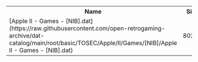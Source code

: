 <table>
<tr><th>Name</th><th>Size</th></tr>
<tr><td>
[Apple II - Games - [NIB].dat](https://raw.githubusercontent.com/open-retrogaming-archive/dat-catalog/main/root/basic/TOSEC/Apple/II/Games/[NIB]/Apple II - Games - [NIB].dat)
</td><td>80296</td></tr>
</table>
